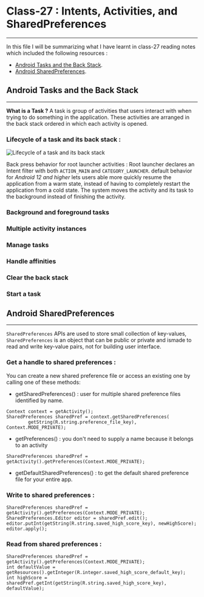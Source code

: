 # Class-27 : Intents, Activities, and SharedPreferences
***

In this file I will be summarizing what I have learnt in class-27 reading notes which included the following resources : 
- [Android Tasks and the Back Stack](https://developer.android.com/guide/components/activities/tasks-and-back-stack).
- [Android SharedPreferences](https://developer.android.com/training/data-storage/shared-preferences).


## Android Tasks and the Back Stack
***
**What is a Task ?**
A task is group of activities that users interact with when trying to do something in the application. 
These activities are arranged in the back stack ordered in which each activity is opened. 

### Lifecycle of a task and its back stack :
![Lifecycle of a task and its back stack ](https://developer.android.com/images/fundamentals/diagram_backstack.png)

Back press behavior for root launcher activities :
Root launcher declares an Intent filter with both `ACTION_MAIN` and `CATEGORY_LAUNCHER`.
default behavior for *Android 12 and higher* lets users able more quickly resume the application from a warm state, instead of having to completely restart the application from a cold state. The system moves the activity and its task to the background instead of finishing the activity.

### Background and foreground tasks

### Multiple activity instances
 
### Manage tasks

### Handle affinities

###  Clear the back stack 

### Start a task




## Android SharedPreferences
***
`SharedPreferences` APIs are used to store small collection of key-values, `SharedPreferences` is an object that can be public or private and ismade to read and write key-value pairs, not for building user interface. 

### Get a handle to shared preferences :

You can create a new shared preference file or access an existing one by calling one of these methods:
- getSharedPreferences() : user for multiple shared preference files identified by name.
```
Context context = getActivity();
SharedPreferences sharedPref = context.getSharedPreferences(
        getString(R.string.preference_file_key), Context.MODE_PRIVATE);
```
- getPreferences() : you don't need to supply a name because it belongs to an activity 
```
SharedPreferences sharedPref = getActivity().getPreferences(Context.MODE_PRIVATE);
```
- getDefaultSharedPreferences() : to get the default shared preference file for your entire app.

### Write to shared preferences :
```
SharedPreferences sharedPref = getActivity().getPreferences(Context.MODE_PRIVATE);
SharedPreferences.Editor editor = sharedPref.edit();
editor.putInt(getString(R.string.saved_high_score_key), newHighScore);
editor.apply();
```

### Read from shared preferences :
```
SharedPreferences sharedPref = getActivity().getPreferences(Context.MODE_PRIVATE);
int defaultValue = getResources().getInteger(R.integer.saved_high_score_default_key);
int highScore = sharedPref.getInt(getString(R.string.saved_high_score_key), defaultValue);
```